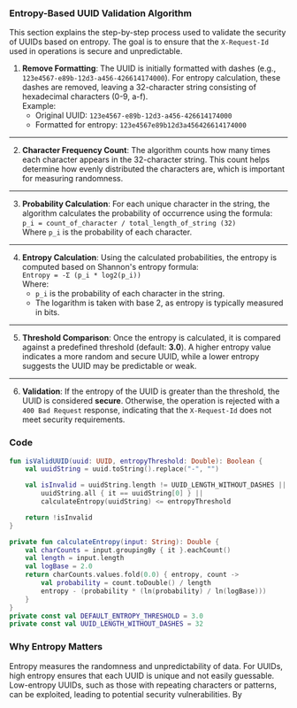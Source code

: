 ### Entropy-Based UUID Validation Algorithm

This section explains the step-by-step process used to validate the security of UUIDs based on entropy. The goal is to ensure that the `X-Request-Id` used in operations is secure and unpredictable.

1. **Remove Formatting**: The UUID is initially formatted with dashes (e.g., `123e4567-e89b-12d3-a456-426614174000`). For entropy calculation, these dashes are removed, leaving a 32-character string consisting of hexadecimal characters (0-9, a-f).  
   Example:
    - Original UUID: `123e4567-e89b-12d3-a456-426614174000`
    - Formatted for entropy: `123e4567e89b12d3a456426614174000`
---
2. **Character Frequency Count**: The algorithm counts how many times each character appears in the 32-character string. This count helps determine how evenly distributed the characters are, which is important for measuring randomness.
---
3. **Probability Calculation**: For each unique character in the string, the algorithm calculates the probability of occurrence using the formula:  
   `p_i = count_of_character / total_length_of_string (32)`  
   Where `p_i` is the probability of each character.
---
4. **Entropy Calculation**: Using the calculated probabilities, the entropy is computed based on Shannon's entropy formula:  
   `Entropy = -Σ (p_i * log2(p_i))`  
   Where:
    - `p_i` is the probability of each character in the string.
    - The logarithm is taken with base 2, as entropy is typically measured in bits.
---
5. **Threshold Comparison**: Once the entropy is calculated, it is compared against a predefined threshold (default: **3.0**). A higher entropy value indicates a more random and secure UUID, while a lower entropy suggests the UUID may be predictable or weak.
---
6. **Validation**: If the entropy of the UUID is greater than the threshold, the UUID is considered **secure**. Otherwise, the operation is rejected with a `400 Bad Request` response, indicating that the `X-Request-Id` does not meet security requirements.


### Code
```kotlin
fun isValidUUID(uuid: UUID, entropyThreshold: Double): Boolean {
    val uuidString = uuid.toString().replace("-", "")

    val isInvalid = uuidString.length != UUID_LENGTH_WITHOUT_DASHES ||
        uuidString.all { it == uuidString[0] } ||
        calculateEntropy(uuidString) <= entropyThreshold

    return !isInvalid
}

private fun calculateEntropy(input: String): Double {
    val charCounts = input.groupingBy { it }.eachCount()
    val length = input.length
    val logBase = 2.0
    return charCounts.values.fold(0.0) { entropy, count ->
        val probability = count.toDouble() / length
        entropy - (probability * (ln(probability) / ln(logBase)))
    }
}
private const val DEFAULT_ENTROPY_THRESHOLD = 3.0
private const val UUID_LENGTH_WITHOUT_DASHES = 32
```

### Why Entropy Matters

Entropy measures the randomness and unpredictability of data. For UUIDs, high entropy ensures that each UUID is unique and not easily guessable. Low-entropy UUIDs, such as those with repeating characters or patterns, can be exploited, leading to potential security vulnerabilities. By 
